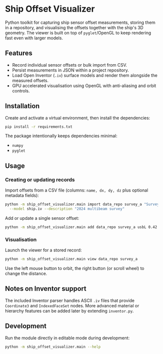 # Ship Offset Visualizer

Python toolkit for capturing ship sensor offset measurements, storing them in a
repository, and visualising the offsets together with the ship's 3D geometry.
The viewer is built on top of `pyglet`/OpenGL to keep rendering fast even with
larger models.

## Features

- Record individual sensor offsets or bulk import from CSV.
- Persist measurements in JSON within a project repository.
- Load Open Inventor (`.iv`) surface models and render them alongside the
  measured offsets.
- GPU accelerated visualisation using OpenGL with anti-aliasing and orbit
  controls.

## Installation

Create and activate a virtual environment, then install the dependencies:

```bash
pip install -r requirements.txt
```

The package intentionally keeps dependencies minimal:

- `numpy`
- `pyglet`

## Usage

### Creating or updating records

Import offsets from a CSV file (columns: `name, dx, dy, dz` plus optional
metadata fields):

```bash
python -m ship_offset_visualizer.main import data_repo survey_a "Survey Vessel" offsets.csv \
  --model ship.iv --description "2024 multibeam survey"
```

Add or update a single sensor offset:

```bash
python -m ship_offset_visualizer.main add data_repo survey_a usbL 0.42 -0.15 1.78
```

### Visualisation

Launch the viewer for a stored record:

```bash
python -m ship_offset_visualizer.main view data_repo survey_a
```

Use the left mouse button to orbit, the right button (or scroll wheel) to
change the distance.

## Notes on Inventor support

The included Inventor parser handles ASCII `.iv` files that provide
`Coordinate3` and `IndexedFaceSet` nodes. More advanced material or hierarchy
features can be added later by extending `inventor.py`.

## Development

Run the module directly in editable mode during development:

```bash
python -m ship_offset_visualizer.main --help
```
